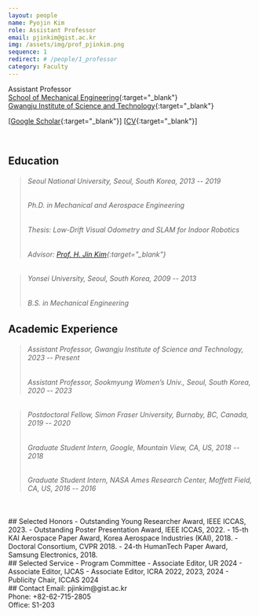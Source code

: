 ```yaml
---
layout: people
name: Pyojin Kim
role: Assistant Professor
email: pjinkim@gist.ac.kr
img: /assets/img/prof_pjinkim.png
sequence: 1
redirect: # /people/1_professor
category: Faculty
---
```


Assistant Professor <br/>
[School of Mechanical Engineering](https://me.gist.ac.kr){:target="\_blank"} <br/>
[Gwangju Institute of Science and Technology](https://www.gist.ac.kr/){:target="\_blank"} <br/>

[[Google Scholar](https://scholar.google.co.kr/citations?user=NHpe_8IAAAAJ&hl=en){:target="\_blank"}]
[[CV](https://drive.google.com/file/d/1PdyTL2bNvK3Xw4IRkcb-V-zJhy-y30_3/view?usp=sharing){:target="\_blank"}]

<br/>

## Education
> ###### Seoul National University, Seoul, South Korea, 2013 -- 2019
> ###### Ph.D. in Mechanical and Aerospace Engineering
> ###### Thesis: Low-Drift Visual Odometry and SLAM for Indoor Robotics
> ###### Advisor: [Prof. H. Jin Kim](https://larr.snu.ac.kr/){:target="\_blank"}

> ###### Yonsei University, Seoul, South Korea, 2009 -- 2013
> ###### B.S. in Mechanical Engineering


## Academic Experience
> ###### Assistant Professor, Gwangju Institute of Science and Technology, 2023 -- Present
> ###### Assistant Professor, Sookmyung Women’s Univ., Seoul, South Korea, 2020 -- 2023

> ###### Postdoctoral Fellow, Simon Fraser University, Burnaby, BC, Canada, 2019 -- 2020
> ###### Graduate Student Intern, Google, Mountain View, CA, US, 2018 -- 2018
> ###### Graduate Student Intern, NASA Ames Research Center, Moffett Field, CA, US, 2016 -- 2016


<br/>
## Selected Honors
- Outstanding Young Researcher Award, IEEE ICCAS, 2023.
- Outstanding Poster Presentation Award, IEEE ICCAS, 2022.
- 15-th KAI Aerospace Paper Award, Korea Aerospace Industries (KAI), 2018.
- Doctoral Consortium, CVPR 2018.
- 24-th HumanTech Paper Award, Samsung Electronics, 2018.


<br/>
## Selected Service
- Program Committee
  - Associate Editor, UR 2024
  - Associate Editor, IJCAS
  - Associate Editor, ICRA 2022, 2023, 2024
  - Publicity Chair, ICCAS 2024


<br/>
## Contact
Email: pjinkim@gist.ac.kr <br/>
Phone: +82-62-715-2805 <br/>
Office: S1-203
